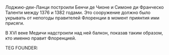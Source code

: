 Лоджию-деи-Ланци построили Бенчи де Чионе и Симоне ди Франческо Таленти между 1376 и 1382 годами. Это сооружение должно было укрывать от непогоды правителей Флоренции в момент приянтия ими присяги.

В XVI веке Медичи надстроили над ней балкон, показав таким образом, кто именно правит Флоренцией.





TEG FOUNDER:
#